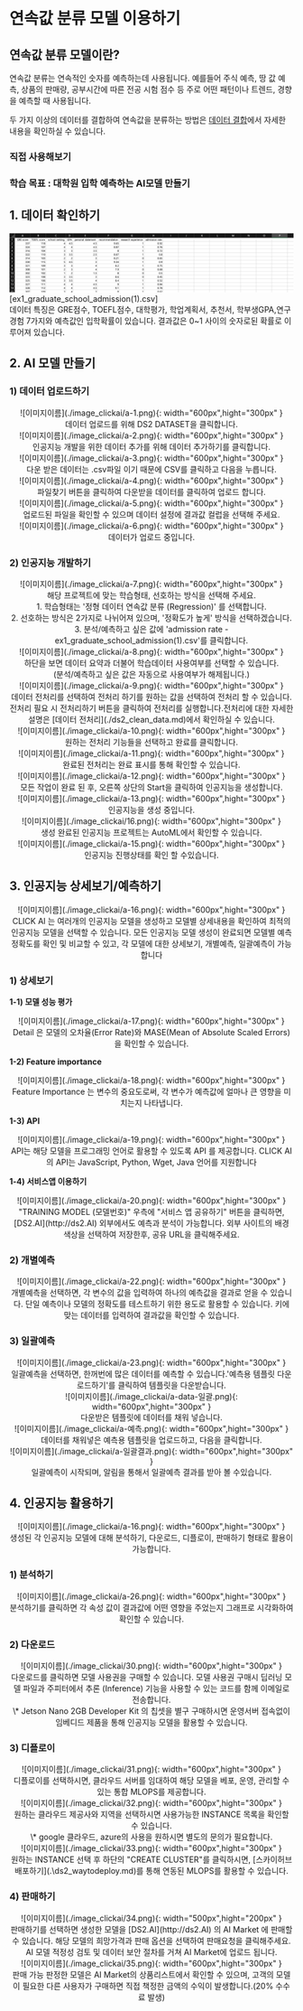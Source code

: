 <link rel="stylesheet" href="./index.css">

# **연속값 분류 모델 이용하기**

## **연속값 분류 모델이란?**

연속값 분류는 연속적인 숫자를 예측하는데 사용됩니다. 예를들어 주식 예측, 땅 값 예측, 상품의 판매량, 공부시간에 따른 전공 시험 점수 등 주로 어떤 패턴이나 트렌드, 경향을 예측할 때 사용됩니다.

두 가지 이상의 데이터를 결합하여 연속값을 분류하는 방법은 [데이터 결합](./ds2_clean_data/)에서 자세한 내용을 확인하실 수 있습니다.

### **직접 사용해보기**

### **학습 목표 : 대학원 입학 예측하는 AI모델 만들기**

## **1. 데이터 확인하기**

![이미지이름](./image_clickai/data2.png)<br>
[ex1_graduate_school_admission(1).csv]<br>
데이터 특징은 GRE점수, TOEFL점수, 대학평가, 학업계획서, 추천서, 학부생GPA,연구 경험 7가지와 예측값인 입학확률이 있습니다.
결과값은 0~1 사이의 숫자로된 확률로 이루어져 있습니다.


## **2. AI 모델 만들기**

### **1) 데이터 업로드하기**

<center>
![이미지이름](./image_clickai/a-1.png){: width="600px",hight="300px" }<br>
데이터 업로드를 위해 DS2 DATASET을  클릭합니다.
</center> 

<center>
![이미지이름](./image_clickai/a-2.png){: width="600px",hight="300px" }<br>
인공지능 개발을 위한 데이터 추가를 위해 데이터 추가하기를 클릭합니다.
</center> 

<center>
![이미지이름](./image_clickai/a-3.png){: width="600px",hight="300px" }<br>
다운 받은 데이터는 .csv파일 이기 때문에 CSV를 클릭하고 다음을 누릅니다.
</center> 

<center>
![이미지이름](./image_clickai/a-4.png){: width="600px",hight="300px" }<br>
파일찾기 버튼을 클릭하여  다운받을 데이터를 클릭하여 업로드 합니다. 
</center> 

<center>
![이미지이름](./image_clickai/a-5.png){: width="600px",hight="300px" }<br>
업로드된 파일을 확인할 수 있으며 데이터 설정에 결과값 컬럽을 선택해 주세요. 
</center> 

<center>
![이미지이름](./image_clickai/a-6.png){: width="600px",hight="300px" }<br>
데이터가 업로드 중입니다.
</center> 

### **2) 인공지능 개발하기**

<center>
![이미지이름](./image_clickai/a-7.png){: width="600px",hight="300px" }<br>
해당 프로젝트에 맞는 학습형태, 선호하는 방식을 선택해 주세요.<br>
 1. 학습형태는 '정형 데이터 연속값 분류 (Regression)' 를 선택합니다. <br>
 2. 선호하는 방식은 2가지로 나뉘어져 있으며, '정확도가 높게' 방식을 선택하겠습니다.<br>
 3. 분석/예측하고 싶은 값에 'admission rate - ex1_graduate_school_admission(1).csv'를 클릭합니다.
</center> 

<center>
![이미지이름](./image_clickai/a-8.png){: width="600px",hight="300px" }<br>
하단을 보면 데이터 요약과 더불어 학습데이터 사용여부를 선택할 수 있습니다. <br> (분석/예측하고 싶은 값은 자동으로 사용여부가 해제됩니다.)
</center> 

<center>
![이미지이름](./image_clickai/a-9.png){: width="600px",hight="300px" }<br>
데이터 전처리를 선택하여 전처리 하기를 원하는 값을 선택하여 전처리 할 수 있습니다.<br>
전처리 필요 시 전처리하기 버튼을 클릭하여 전처리를 실행합니다.전처리에 대한 자세한 설명은 [데이터 전처리](./ds2_clean_data.md)에서 확인하실 수 있습니다.
</center> 

<center>
![이미지이름](./image_clickai/a-10.png){: width="600px",hight="300px" }<br>
원하는 전처리 기능들을 선택하고 완료를 클릭합니다.
</center> 

<center>
![이미지이름](./image_clickai/a-11.png){: width="600px",hight="300px" } <br>
완료된 전처리는 완료 표시를 통해 확인할 수 있습니다.
</center> 

<center>
![이미지이름](./image_clickai/a-12.png){: width="600px",hight="300px" }<br>
모든 작업이 완료 된 후, 오른쪽 상단의  Start을 클릭하여 인공지능을 생성합니다.
</center> 

<center>
![이미지이름](./image_clickai/a-13.png){: width="600px",hight="300px" }<br>
인공지능을 생성 중입니다.
</center> 

<center>
![이미지이름](./image_clickai/16.png){: width="600px",hight="300px" } <br>
생성 완료된 인공지능 프로젝트는 AutoML에서 확인할 수 있습니다.
</center> 

<center>
![이미지이름](./image_clickai/a-15.png){: width="600px",hight="300px" }<br>
인공지능 진행상태를 확인 할 수있습니다.
</center> 

## **3. 인공지능 상세보기/예측하기**

<center>
![이미지이름](./image_clickai/a-16.png){: width="600px",hight="300px" } <br>
CLICK AI 는 여러개의 인공지능 모델을 생성하고 모델별 상세내용을 확인하여 최적의 인공지능 모델을 선택할 수 있습니다. 모든 인공지능 모델 생성이 완료되면 모델별 예측 정확도를 확인 및 비교할 수 있고, 각 모델에 대한 상세보기, 개별예측, 일괄예측이 가능합니다
</center> 


### **1) 상세보기**

**1-1) 모델 성능 평가** 

<center>
![이미지이름](./image_clickai/a-17.png){: width="600px",hight="300px" }<br>
Detail 은 모델의 오차율(Error Rate)와 MASE(Mean of Absolute Scaled Errors)을 확인할 수 있습니다.
</center> 

**1-2) Feature importance**  

<center>
![이미지이름](./image_clickai/a-18.png){: width="600px",hight="300px" }<br>
Feature Importance 는 변수의 중요도로써, 각 변수가 예측값에 얼마나 큰 영향을 미치는지 나타냅니다.
</center> 

**1-3) API**

<center>
![이미지이름](./image_clickai/a-19.png){: width="600px",hight="300px" }<br>
API는 해당 모델을 프로그래밍 언어로 활용할 수 있도록 API 를 제공합니다. CLICK AI 의 API는 JavaScript, Python, Wget, Java 언어를 지원합니다
</center> 

**1-4) 서비스앱 이용하기**

<center>
![이미지이름](./image_clickai/a-20.png){: width="600px",hight="300px" }<br>
"TRAINING MODEL (모델번호)" 우측에 "서비스 앱 공유하기" 버튼을 클릭하면, [DS2.AI](http://ds2.AI) 외부에서도 예측과 분석이 가능합니다. 외부 사이트의 배경 색상을 선택하여 저장한후, 공유 URL을 클릭해주세요.
</center> 

### **2) 개별예측**

<center>
![이미지이름](./image_clickai/a-22.png){: width="600px",hight="300px" }<br>
개별예측을 선택하면, 각 변수의 값을 입력하여 하나의 예측값을 결과로 얻을 수 있습니다. 단일 예측이나 모델의 정확도를 테스트하기 위한 용도로 활용할 수 있습니다. 키에 맞는 데이터를 입력하여 결과값을 확인할 수 있습니다.
</center> 

### **3) 일괄예측**

<center>
![이미지이름](./image_clickai/a-23.png){: width="600px",hight="300px" }<br>
일괄예측을 선택하면, 한꺼번에 많은 데이터를 예측할 수 있습니다.'예측용 템플릿 다운로드하기'를 클릭하여 템플릿을 다운받습니다.
</center> 

<center>
![이미지이름](./image_clickai/a-data-일괄.png){: width="600px",hight="300px" }<br>
다운받은 템플릿에 데이터를 채워 넣습니다.
</center> 

<center>
![이미지이름](./image_clickai/a-예측.png){: width="600px",hight="300px" }<br>
데이터를 채워넣은 예측용 템플릿을 업로드하고, 다음을 클릭합니다.
</center> 

<center>
![이미지이름](./image_clickai/a-일괄결과.png){: width="600px",hight="300px" } <br>
일괄예측이 시작되며, 알림을 통해서 일괄예측 결과를 받아 볼 수있습니다.
</center> 

## **4. 인공지능 활용하기**

<center>
![이미지이름](./image_clickai/a-16.png){: width="600px",hight="300px" } <br>
생성된 각 인공지능 모델에 대해 분석하기, 다운로드, 디플로이, 판매하기 형태로 활용이 가능합니다.
</center> 

### **1) 분석하기**

<center>
![이미지이름](./image_clickai/a-26.png){: width="600px",hight="300px" } <br>
분석하기를 클릭하면 각 속성 값이 결과값에 어떤 영향을 주었는지 그래프로 시각화하여 확인할 수 있습니다.
</center> 

### **2) 다운로드**

<center>
![이미지이름](./image_clickai/30.png){: width="600px",hight="300px" }<br>
다운로드를 클릭하면 모델 사용권을 구매할 수 있습니다.  모델 사용권 구매시 딥러닝 모델 파일과 주피터에서 추론 (Inference) 기능을 사용할 수 있는 코드를 함께 이메일로 전송합니다. <br>
\* Jetson Nano 2GB Developer Kit 의 칩셋을 별구 구매하시면 운영서버 접속없이 임베디드 제품을 통해 인공지능 모델을 활용할 수 있습니다.
</center> 

### **3) 디플로이**

<center>
![이미지이름](./image_clickai/31.png){: width="600px",hight="300px" }<br>
디플로이를 선택하시면, 클라우드 서버를 임대하여 해당 모델을 베포, 운영, 관리할 수 있는 통합 MLOPS를 제공합니다.
</center> 

<center>
![이미지이름](./image_clickai/32.png){: width="600px",hight="300px" }<br>
원하는 클라우드 제공사와 지역을 선택하시면 사용가능한 INSTANCE 목록을 확인할 수 있습니다.<br>
\* google 클라우드, azure의 사용을 원하시면 별도의 문의가 필요합니다. 
</center> 

<center>
![이미지이름](./image_clickai/33.png){: width="600px",hight="300px" }<br>
원하는 INSTANCE 선택 후 하단의 "CREATE CLUSTER"를 클릭하시면, [스카이허브 배포하기](.\ds2_waytodeploy.md)를 통해 연동된 MLOPS를 활용할 수 있습니다.
</center> 

### **4) 판매하기**

<center>
![이미지이름](./image_clickai/34.png){: width="500px",hight="200px" }<br>
판매하기를 선택하면 생성한 모델을 [DS2.AI](http://ds2.AI) 의 AI Market 에 판매할 수 있습니다. 해당 모델의 희망가격과 판매 옵션을 선택하여 판매요청을 클릭해주세요. AI 모델 적정성 검토 및 데이터 보안 절차를 거쳐 AI Market에 업로드 됩니다.
</center> 

<center>
![이미지이름](./image_clickai/35.png){: width="600px",hight="300px" }<br>
판매 가능 판정한 모델은 AI Market의 상품리스트에서 확인할 수 있으며, 고객의 모델이 필요한 다른 사용자가 구매하면 직접 책정한 금액의 수익이 발생합니다.(20% 수수료 발생)
    </center> 
<br>
<br>
<br>
<br>
<br>
